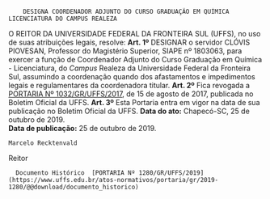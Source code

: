         DESIGNA COORDENADOR ADJUNTO DO CURSO GRADUAÇÃO EM QUÍMICA LICENCIATURA DO CAMPUS REALEZA  

 O REITOR DA UNIVERSIDADE FEDERAL DA FRONTEIRA SUL (UFFS), no uso de suas atribuições legais, resolve:   **Art. 1º**  DESIGNAR o servidor CLÓVIS PIOVESAN, Professor do Magistério Superior, SIAPE nº 1803063, para exercer a função de Coordenador Adjunto do Curso Graduação em Química - Licenciatura, do *Campus*  Realeza da Universidade Federal da Fronteira Sul, assumindo a coordenação quando dos afastamentos e impedimentos legais e regulamentares da coordenadora titular.   **Art. 2º**  Fica revogada a [PORTARIA Nº 1032/GR/UFFS/2017](https://www.uffs.edu.br/atos-normativos/portaria/gr/2017-1032), de 15 de agosto de 2017, publicada no Boletim Oficial da UFFS.   **Art. 3º**  Esta Portaria entra em vigor na data de sua publicação no Boletim Oficial da UFFS.        **Data do ato:** Chapecó-SC, 25 de outubro de 2019.   
 **Data de publicação:**  25 de outubro de 2019. 

    Marcelo Recktenvald   
 Reitor 

      Documento Histórico  [PORTARIA Nº 1280/GR/UFFS/2019](https://www.uffs.edu.br/atos-normativos/portaria/gr/2019-1280/@@download/documento_historico)     
      